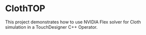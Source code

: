 # ClothTOP
This project demonstrates how to use NVIDIA Flex solver for Cloth simulation in a TouchDesigner C++ Operator. 
